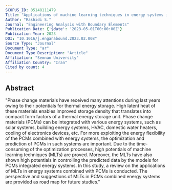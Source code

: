 ```yaml
---
SCOPUS_ID: 85148111479
Title: "Applications of machine learning techniques in energy systems integrated with phase change materials-A concise review"
Author: "Rashidi S."
Journal: "Engineering Analysis with Boundary Elements"
Publication Date: {'$date': '2023-05-01T00:00:00Z'}
Publication Year: 2023
DOI: "10.1016/j.enganabound.2023.02.008"
Source Type: "Journal"
Document Type: "ar"
Document Type Description: "Article"
Affiliation: "Semnan University"
Affiliation Country: "Iran"
Cited by count: 4
---
```


## Abstract
"Phase change materials have received many attentions during last years owing to their potentials for thermal energy storage. High latent heat of these materials enables improved storage density that translates into compact form factors of a thermal energy storage unit. Phase change materials (PCMs) can be integrated with various energy systems, such as solar systems, building energy systems, HVAC, domestic water heaters, cooling of electronics devices, etc. For more exploiting the energy flexibility of the PCMs combined with energy systems, the optimization and prediction of PCMs in such systems are important. Due to the time-consuming of the optimization processes, high potentials of machine learning techniques (MLTs) are proved. Moreover, the MLTs have also shown high potentials in controlling the predicted data by the models for PCMs integrated energy systems. In this study, a review on the applications of MLTs in energy systems combined with PCMs is conducted. The perspective and suggestions of MLTs in PCMs combined energy systems are provided as road map for future studies."
